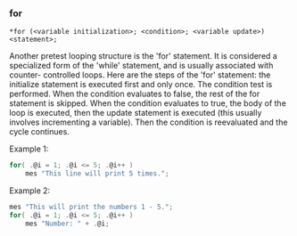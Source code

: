 
### for
```
*for (<variable initialization>; <condition>; <variable update>) <statement>;
```

Another pretest looping structure is the 'for' statement. It is considered a
specialized form of the 'while' statement, and is usually associated with counter-
controlled loops. Here are the steps of the 'for' statement: the initialize
statement is executed first and only once. The condition test is performed.
When the condition evaluates to false, the rest of the for statement is skipped.
When the condition evaluates to true, the body of the loop is executed, then the
update statement is executed (this usually involves incrementing a variable).
Then the condition is reevaluated and the cycle continues.

Example 1:
```c
for( .@i = 1; .@i <= 5; .@i++ )
	mes "This line will print 5 times.";
```

Example 2:
```c
mes "This will print the numbers 1 - 5.";
for( .@i = 1; .@i <= 5; .@i++ )
	mes "Number: " + .@i;
```
